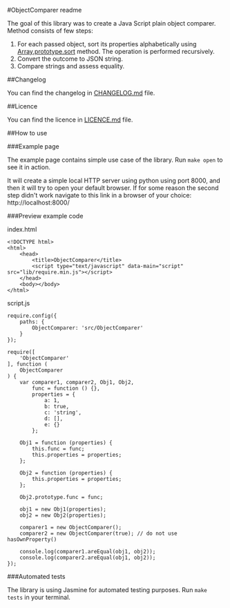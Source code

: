 #ObjectComparer readme

The goal of this library was to create a Java Script plain object comparer. Method consists of few steps:

1. For each passed object, sort its properties alphabetically using [Array,prototype.sort](https://developer.mozilla.org/en-US/docs/Web/JavaScript/Reference/Global_Objects/Array/sort) method. The operation is performed recursively.
2. Convert the outcome to JSON string.
3. Compare strings and assess equality.

##Changelog

You can find the changelog in [CHANGELOG.md](https://github.com/karoltarasiuk/ObjectComparer/blob/master/CHANGELOG.md) file.

##Licence

You can find the licence in [LICENCE.md](https://github.com/karoltarasiuk/ObjectComparer/blob/master/LICENCE.md) file.

##How to use

###Example page

The example page contains simple use case of the library. Run `make open` to see it in action.

It will create a simple local HTTP server using python using port 8000, and then it will try to open your default browser. If for some reason the second step didn't work navigate to this link in a browser of your choice: http://localhost:8000/

###Preview example code

index.html
```
<!DOCTYPE html>
<html>
    <head>
        <title>ObjectComparer</title>
        <script type="text/javascript" data-main="script" src="lib/require.min.js"></script>
    </head>
    <body></body>
</html>

```

script.js
```
require.config({
    paths: {
        ObjectComparer: 'src/ObjectComparer'
    }
});

require([
    'ObjectComparer'
], function (
    ObjectComparer
) {
    var comparer1, comparer2, Obj1, Obj2,
        func = function () {},
        properties = {
            a: 1,
            b: true,
            c: 'string',
            d: [],
            e: {}
        };

    Obj1 = function (properties) {
        this.func = func;
        this.properties = properties;
    };

    Obj2 = function (properties) {
        this.properties = properties;
    };

    Obj2.prototype.func = func;

    obj1 = new Obj1(properties);
    obj2 = new Obj2(properties);

    comparer1 = new ObjectComparer();
    comparer2 = new ObjectComparer(true); // do not use hasOwnProperty()

    console.log(comparer1.areEqual(obj1, obj2));
    console.log(comparer2.areEqual(obj1, obj2));
});

```

###Automated tests

The library is using Jasmine for automated testing purposes. Run `make tests` in your terminal.
